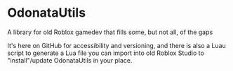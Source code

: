 # OdonataUtils
A library for old Roblox gamedev that fills some, but not all, of the gaps

It's here on GitHub for accessibility and versioning, and there is also a Luau script to generate a Lua file you can import into old Roblox Studio to "install"/update OdonataUtils in your place.